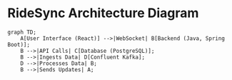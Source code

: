 # RideSync Architecture Diagram

```mermaid
graph TD;
    A[User Interface (React)] -->|WebSocket| B[Backend (Java, Spring Boot)];
    B -->|API Calls| C[Database (PostgreSQL)];
    B -->|Ingests Data| D[Confluent Kafka];
    D -->|Processes Data| B;
    B -->|Sends Updates| A;